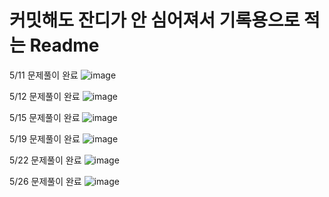 # 커밋해도 잔디가 안 심어져서 기록용으로 적는 Readme

5/11 문제풀이 완료
![image](https://github.com/Soojong94/BOJ_practice/assets/155703090/3b9eeaeb-5d53-47e6-b56f-b8be145ba740)

5/12 문제풀이 완료
![image](https://github.com/Soojong94/BOJ_practice/assets/155703090/7ddee8b1-0c31-4a40-8c1f-f5b5f17acc37)

5/15 문제풀이 완료
![image](https://github.com/Soojong94/BOJ_practice/assets/155703090/6032c6e6-f6f2-46a3-9f93-f4fbe169ff57)

5/19 문제풀이 완료
![image](https://github.com/Soojong94/BOJ_practice/assets/155703090/8826d40c-6b65-4e2c-b1a6-8074572dbcaf)

5/22 문제풀이 완료
![image](https://github.com/Soojong94/BOJ_practice/assets/155703090/2dd040f1-3b05-47b6-82c2-2257d3cc7ed4)

5/26 문제풀이 완료
![image](https://github.com/Soojong94/BOJ_practice/assets/155703090/3c690c87-2f29-454d-8a60-71cc6aa1da69)
